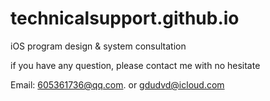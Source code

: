 # technicalsupport.github.io

iOS program design & system consultation

if you have any question, please contact me with no hesitate

Email: 605361736@qq.com. or gdudvd@icloud.com
